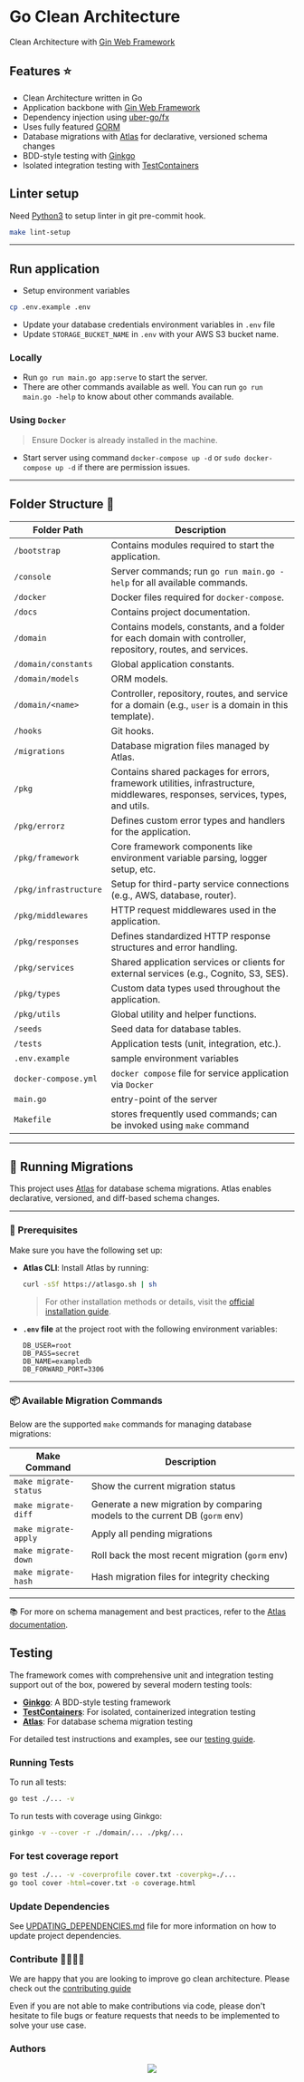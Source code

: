 # Go Clean Architecture

Clean Architecture with [Gin Web Framework](https://github.com/gin-gonic/gin)

## Features :star:

-   Clean Architecture written in Go
-   Application backbone with [Gin Web Framework](https://github.com/gin-gonic/gin)
-   Dependency injection using [uber-go/fx](https://pkg.go.dev/go.uber.org/fx)
-   Uses fully featured [GORM](https://gorm.io/index.html)
-   Database migrations with [Atlas](https://atlasgo.io/) for declarative, versioned schema changes
-   BDD-style testing with [Ginkgo](https://onsi.github.io/ginkgo/)
-   Isolated integration testing with [TestContainers](https://testcontainers.com/)

## Linter setup

Need [Python3](https://www.python.org/) to setup linter in git pre-commit hook.

```zsh
make lint-setup
```

---

## Run application

-   Setup environment variables

```zsh
cp .env.example .env
```

-   Update your database credentials environment variables in `.env` file
-   Update `STORAGE_BUCKET_NAME` in `.env` with your AWS S3 bucket name.

### Locally

-   Run `go run main.go app:serve` to start the server.
-   There are other commands available as well. You can run `go run main.go -help` to know about other commands available.

### Using `Docker`

> Ensure Docker is already installed in the machine.

-   Start server using command `docker-compose up -d` or `sudo docker-compose up -d` if there are permission issues.

---

## Folder Structure :file_folder:

| Folder Path                      | Description                                                                                            |
| -------------------------------- | ------------------------------------------------------------------------------------------------------ |
| `/bootstrap`                     | Contains modules required to start the application.                                                    |
| `/console`                       | Server commands; run `go run main.go -help` for all available commands.                                |
| `/docker`                        | Docker files required for `docker-compose`.                                                            |
| `/docs`                          | Contains project documentation.                                                                        |
| `/domain`                        | Contains models, constants, and a folder for each domain with controller, repository, routes, and services. |
| `/domain/constants`              | Global application constants.                                                                          |
| `/domain/models`                 | ORM models.                                                                                            |
| `/domain/<name>`                 | Controller, repository, routes, and service for a domain (e.g., `user` is a domain in this template).  |
| `/hooks`                         | Git hooks.                                                                                             |
| `/migrations`                    | Database migration files managed by Atlas.                                                             |
| `/pkg`                           | Contains shared packages for errors, framework utilities, infrastructure, middlewares, responses, services, types, and utils. |
| `/pkg/errorz`                    | Defines custom error types and handlers for the application.                                           |
| `/pkg/framework`                 | Core framework components like environment variable parsing, logger setup, etc.                        |
| `/pkg/infrastructure`            | Setup for third-party service connections (e.g., AWS, database, router).                               |
| `/pkg/middlewares`               | HTTP request middlewares used in the application.                                                        |
| `/pkg/responses`                 | Defines standardized HTTP response structures and error handling.                                        |
| `/pkg/services`                  | Shared application services or clients for external services (e.g., Cognito, S3, SES).                 |
| `/pkg/types`                     | Custom data types used throughout the application.                                                       |
| `/pkg/utils`                     | Global utility and helper functions.                                                                   |
| `/seeds`                         | Seed data for database tables.                                                                         |
| `/tests`                         | Application tests (unit, integration, etc.).                                                           |
| `.env.example`                   | sample environment variables                                                                           |
| `docker-compose.yml`             | `docker compose` file for service application via `Docker`                                             |
| `main.go`                        | entry-point of the server                                                                              |
| `Makefile`                       | stores frequently used commands; can be invoked using `make` command                                   |

---

## 🚀 Running Migrations

This project uses [Atlas](https://atlasgo.io/) for database schema migrations. Atlas enables declarative, versioned, and diff-based schema changes.

---

### 🧰 Prerequisites

Make sure you have the following set up:

- **Atlas CLI**: Install Atlas by running:

  ```sh
  curl -sSf https://atlasgo.sh | sh
  ```

  > For other installation methods or details, visit the [official installation guide](https://atlasgo.io/getting-started/installation).

- **`.env` file** at the project root with the following environment variables:

  ```env
  DB_USER=root
  DB_PASS=secret
  DB_NAME=exampledb
  DB_FORWARD_PORT=3306
  ```

---

### 📦 Available Migration Commands

Below are the supported `make` commands for managing database migrations:

| Make Command          | Description                                                                 |
| --------------------- | --------------------------------------------------------------------------- |
| `make migrate-status` | Show the current migration status                                           |
| `make migrate-diff`   | Generate a new migration by comparing models to the current DB (`gorm` env) |
| `make migrate-apply`  | Apply all pending migrations                                                |
| `make migrate-down`   | Roll back the most recent migration (`gorm` env)                            |
| `make migrate-hash`   | Hash migration files for integrity checking                                 |

---

📚 For more on schema management and best practices, refer to the [Atlas documentation](https://atlasgo.io).

## Testing

The framework comes with comprehensive unit and integration testing support out of the box, powered by several modern testing tools:

- **[Ginkgo](https://onsi.github.io/ginkgo/)**: A BDD-style testing framework
- **[TestContainers](https://testcontainers.com/)**: For isolated, containerized integration testing
- **[Atlas](https://atlasgo.io/)**: For database schema migration testing

For detailed test instructions and examples, see our [testing guide](./.github/instructions/testing.instructions.md).

### Running Tests

To run all tests:

```zsh
go test ./... -v
```

To run tests with coverage using Ginkgo:

```zsh
ginkgo -v --cover -r ./domain/... ./pkg/...
```

### For test coverage report

```zsh
go test ./... -v -coverprofile cover.txt -coverpkg=./...
go tool cover -html=cover.txt -o coverage.html
```

### Update Dependencies
See [UPDATING_DEPENDENCIES.md](./UPDATING_DEPENDENCIES.md) file for more information on how to update project dependencies.




### Contribute 👩‍💻🧑‍💻

We are happy that you are looking to improve go clean architecture. Please check out the [contributing guide](contributing.md)

Even if you are not able to make contributions via code, please don't hesitate to file bugs or feature requests that needs to be implemented to solve your use case.

### Authors

<div align="center">
    <a href="https://github.com/wesionaryTEAM/go_clean_architecture/graphs/contributors">
        <img src="https://contrib.rocks/image?repo=wesionaryTEAM/go_clean_architecture" />
    </a>
</div>
